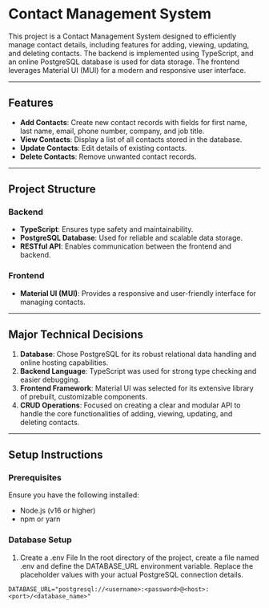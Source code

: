 # Contact Management System

This project is a Contact Management System designed to efficiently manage contact details, including features for adding, viewing, updating, and deleting contacts. The backend is implemented using TypeScript, and an online PostgreSQL database is used for data storage. The frontend leverages Material UI (MUI) for a modern and responsive user interface.

---

## Features

- **Add Contacts**: Create new contact records with fields for first name, last name, email, phone number, company, and job title.
- **View Contacts**: Display a list of all contacts stored in the database.
- **Update Contacts**: Edit details of existing contacts.
- **Delete Contacts**: Remove unwanted contact records.

---

## Project Structure

### Backend
- **TypeScript**: Ensures type safety and maintainability.
- **PostgreSQL Database**: Used for reliable and scalable data storage.
- **RESTful API**: Enables communication between the frontend and backend.

### Frontend
- **Material UI (MUI)**: Provides a responsive and user-friendly interface for managing contacts.

---

## Major Technical Decisions

1. **Database**: Chose PostgreSQL for its robust relational data handling and online hosting capabilities.
2. **Backend Language**: TypeScript was used for strong type checking and easier debugging.
3. **Frontend Framework**: Material UI was selected for its extensive library of prebuilt, customizable components.
4. **CRUD Operations**: Focused on creating a clear and modular API to handle the core functionalities of adding, viewing, updating, and deleting contacts.

---

## Setup Instructions

### Prerequisites
Ensure you have the following installed:
- Node.js (v16 or higher)
- npm or yarn

### Database Setup
1. Create a .env File
In the root directory of the project, create a file named .env and define the DATABASE_URL environment variable. Replace the placeholder values with your actual PostgreSQL connection details.

```
DATABASE_URL="postgresql://<username>:<password>@<host>:<port>/<database_name>"
```